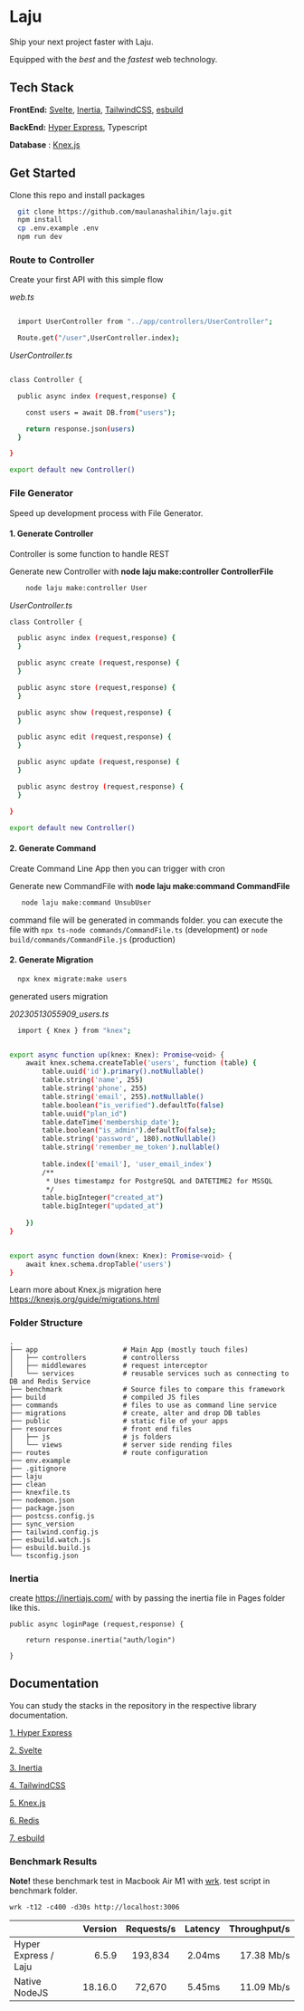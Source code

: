 
# Laju

Ship your next project faster with Laju.

Equipped with the *best* and the *fastest* web technology. 

## Tech Stack

**FrontEnd:** [Svelte](https://learn.svelte.dev/tutorial/welcome-to-svelte), [Inertia](https://inertiajs.com/), [TailwindCSS](https://tailwindcss.com/), [esbuild](https://esbuild.github.io/)

**BackEnd:** [Hyper Express](https://github.com/kartikk221/hyper-express), Typescript

**Database** : [Knex.js](https://knexjs.org/)


## Get Started

Clone this repo and install packages

```bash
  git clone https://github.com/maulanashalihin/laju.git
  npm install
  cp .env.example .env
  npm run dev
```

### Route to Controller

Create your first API with this simple flow

*web.ts*
```bash

  import UserController from "../app/controllers/UserController"; 

  Route.get("/user",UserController.index);
```

*UserController.ts*
```bash

class Controller {

  public async index (request,response) { 

    const users = await DB.from("users");

    return response.json(users)
  } 

}

export default new Controller()
```


 
###  File Generator

Speed up development process with File Generator.

#### 1. Generate Controller

Controller is some function to handle REST 

Generate new Controller with **node laju make:controller ControllerFile**

```bash
    node laju make:controller User 
```

*UserController.ts*
```bash
class Controller {

  public async index (request,response) { 
  }

  public async create (request,response) {
  }

  public async store (request,response) {
  }

  public async show (request,response) {
  }

  public async edit (request,response) {
  }

  public async update (request,response) {
  }

  public async destroy (request,response) {
  }

}

export default new Controller()
```
      
 

#### 2. Generate Command

Create Command Line App then you can trigger with cron

Generate new CommandFile with **node laju make:command CommandFile**

```bash
   node laju make:command UnsubUser 
```
command file will be generated in commands folder. you can execute the file with `npx ts-node commands/CommandFile.ts` (development) or `node build/commands/CommandFile.js` (production)


#### 2. Generate Migration
```bash
  npx knex migrate:make users
```

generated users migration

*20230513055909_users.ts*
```bash
  import { Knex } from "knex";


export async function up(knex: Knex): Promise<void> {
    await knex.schema.createTable('users', function (table) {
        table.uuid('id').primary().notNullable()
        table.string('name', 255)
        table.string('phone', 255)
        table.string('email', 255).notNullable()
        table.boolean("is_verified").defaultTo(false)
        table.uuid("plan_id")
        table.dateTime('membership_date');
        table.boolean("is_admin").defaultTo(false);
        table.string('password', 180).notNullable()
        table.string('remember_me_token').nullable()
  
        table.index(['email'], 'user_email_index')
        /**
         * Uses timestampz for PostgreSQL and DATETIME2 for MSSQL
         */
        table.bigInteger("created_at")
        table.bigInteger("updated_at")
      
    }) 
}


export async function down(knex: Knex): Promise<void> {
    await knex.schema.dropTable('users')
}

```
Learn more about Knex.js migration here https://knexjs.org/guide/migrations.html

    


### Folder Structure

    .
    ├── app                     # Main App (mostly touch files)
    │   ├── controllers         # controllerss
    │   ├── middlewares         # request interceptor
    │   └── services            # reusable services such as connecting to DB and Redis Service
    ├── benchmark               # Source files to compare this framework
    ├── build                   # compiled JS files
    ├── commands                # files to use as command line service
    ├── migrations              # create, alter and drop DB tables
    ├── public                  # static file of your apps
    ├── resources               # front end files
    │   ├── js                  # js folders
    │   └── views               # server side rending files
    ├── routes                  # route configuration
    ├── env.example
    ├── .gitignore
    ├── laju
    ├── clean
    ├── knexfile.ts
    ├── nodemon.json
    ├── package.json
    ├── postcss.config.js
    ├── sync_version
    ├── tailwind.config.js
    ├── esbuild.watch.js
    ├── esbuild.build.js
    └── tsconfig.json

 
    
### Inertia
create https://inertiajs.com/ with by passing the inertia file in Pages folder like this.

    public async loginPage (request,response) { 
 
        return response.inertia("auth/login")
    
    }


## Documentation

You can study the stacks in the repository in the respective library documentation.

[1. Hyper Express](https://github.com/kartikk221/hyper-express)


[2. Svelte](https://learn.svelte.dev/tutorial/welcome-to-svelte)


[3. Inertia](https://inertiajs.com/)


[4. TailwindCSS](https://tailwindcss.com/)


[5. Knex.js](https://knexjs.org/)


[6. Redis](https://github.com/redis/node-redis)


[7. esbuild](https://esbuild.github.io/)



    
### Benchmark Results
**Note!** these benchmark test in Macbook Air M1 with [wrk](https://github.com/wg/wrk). test script in benchmark folder.

    wrk -t12 -c400 -d30s http://localhost:3006

|                          | Version | Requests/s | Latency | Throughput/s |
| :--                      | --:     | :-:        | --:     | --:          | 
| Hyper Express / Laju     | 6.5.9   | 193,834    |  2.04ms  | 17.38 Mb/s  |
| Native NodeJS            | 18.16.0  | 72,670    |  5.45ms  | 11.09 Mb/s  | 
